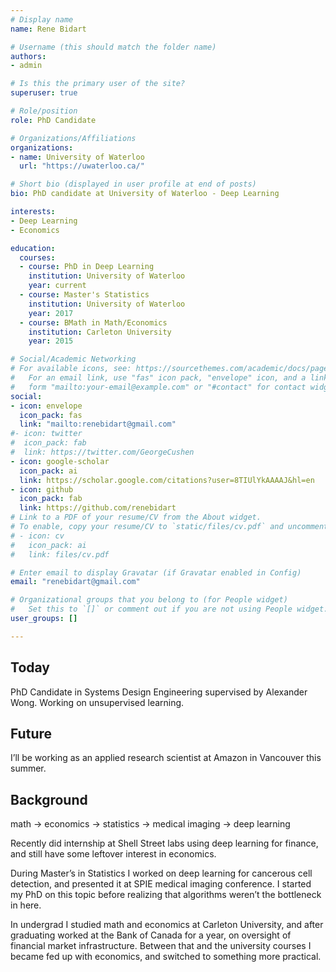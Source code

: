 ```yaml
---
# Display name
name: Rene Bidart

# Username (this should match the folder name)
authors:
- admin

# Is this the primary user of the site?
superuser: true

# Role/position
role: PhD Candidate

# Organizations/Affiliations
organizations:
- name: University of Waterloo
  url: "https://uwaterloo.ca/"

# Short bio (displayed in user profile at end of posts)
bio: PhD candidate at University of Waterloo - Deep Learning

interests:
- Deep Learning
- Economics

education:
  courses:
  - course: PhD in Deep Learning
    institution: University of Waterloo
    year: current
  - course: Master's Statistics
    institution: University of Waterloo
    year: 2017
  - course: BMath in Math/Economics
    institution: Carleton University
    year: 2015

# Social/Academic Networking
# For available icons, see: https://sourcethemes.com/academic/docs/page-builder/#icons
#   For an email link, use "fas" icon pack, "envelope" icon, and a link in the
#   form "mailto:your-email@example.com" or "#contact" for contact widget.
social:
- icon: envelope
  icon_pack: fas
  link: "mailto:renebidart@gmail.com"
#- icon: twitter
#  icon_pack: fab
#  link: https://twitter.com/GeorgeCushen
- icon: google-scholar
  icon_pack: ai
  link: https://scholar.google.com/citations?user=8TIUlYkAAAAJ&hl=en
- icon: github
  icon_pack: fab
  link: https://github.com/renebidart
# Link to a PDF of your resume/CV from the About widget.
# To enable, copy your resume/CV to `static/files/cv.pdf` and uncomment the lines below.
# - icon: cv
#   icon_pack: ai
#   link: files/cv.pdf

# Enter email to display Gravatar (if Gravatar enabled in Config)
email: "renebidart@gmail.com"

# Organizational groups that you belong to (for People widget)
#   Set this to `[]` or comment out if you are not using People widget.
user_groups: []

---
```


## Today 
PhD Candidate in Systems Design Engineering supervised by Alexander Wong. Working on unsupervised learning. 

## Future 
I’ll be working as an applied research scientist at Amazon in Vancouver this summer.

## Background
math -> economics -> statistics -> medical imaging -> deep learning

Recently did internship at Shell Street labs using deep learning for finance, and still have some leftover interest in economics.

During Master’s in Statistics I worked on deep learning for cancerous cell detection, and presented it at SPIE medical imaging conference. I started my PhD on this topic before realizing that algorithms weren’t the bottleneck in here. 

In undergrad I studied math and economics at Carleton University, and after graduating worked at the Bank of Canada for a year, on oversight of financial market infrastructure. Between that and the university courses I became fed up with economics, and switched to something more practical.
